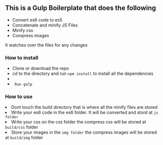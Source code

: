 <h2>This is a Gulp Boilerplate that does the following</h2>
<ul>
<li>Convert es6 code to es5</li>
<li>Concatenate and minify JS Files</li>
<li>Minify css</li>
<li>Compress images</li>
</ul>
<p> It watches over the files for any changes </p>

<h3>How to install</h3>

<ul>
	<li> Clone or download the repo</li>
	<li> cd to the directory and run 
	<code>npm install</code>  to install all the dependencies 
<li>
<li> <code> Run gulp</code></li>

</ul>

<h3>How to use</h3>
<li> Dont touch the build directory that is where all the minify files are stored</li>
<li>Write your es6 code in the es6 folder. It will be converted and stord at <code>js folder</code></li>
<li>Write your css on the css folder </code> the compress css will be stored at <code>build/css</code> folder</li>
<li>Store your images in the <code>img folder</code> the compress images will be stored at <code>build/img</code> folder</li>